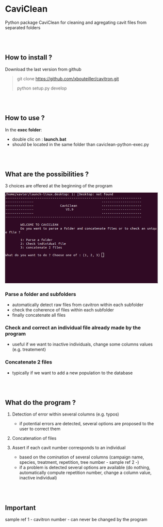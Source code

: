 # CaviClean

Python package CaviClean for cleaning and agregating cavit files from separated folders


<br/><br/>

## How to install ?

Download the last version from github

>
> git clone https://github.com/xbouteiller/cavitron.git
>
> python setup.py develop
>


<br/><br/>

## How to use ?

In the **exec folder**:

- double clic on : **launch.bat**
- should be located in the same folder than caviclean-python-exec.py

<br/><br/>


## What are the possibilities ?

3 choices are offered at the beginning of the program

![image](./img/2021-03-02_12-42.png)


### Parse a folder and subfolders
- automatically detect raw files from cavitron within each subfolder
- check the coherence of files within each subfolder
- finally concatenate all files

### Check and correct an individual file already made by the program
- useful if we want to inactive individuals, change some columns values (e.g. treatement) 

### Concatenate 2 files
- typically if we want to add a new population to the database
	

<br/><br/>
	
## What do the program ?

1. Detection of error within several columns (e.g. typos)
	- if potential errors are detected, several options are proposed to the user to correct them	

2. Concatenation of files

3. Assert if each cavit number corresponds to an individual
	- based on the comination of several columns (campaign name, species, treatment, repetition, tree number - sample ref 2 -)
	- if a problem is detected several options are available (do nothing, automatically compute repetition number, change a column value, inactive individual)
	

<br/><br/>

## Important 
	
sample ref 1 - cavitron number - can never be changed by the program
